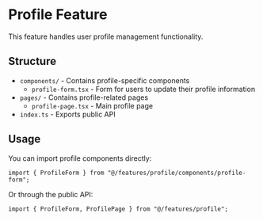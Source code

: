 # Profile Feature

This feature handles user profile management functionality.

## Structure

- `components/` - Contains profile-specific components
  - `profile-form.tsx` - Form for users to update their profile information
- `pages/` - Contains profile-related pages
  - `profile-page.tsx` - Main profile page
- `index.ts` - Exports public API

## Usage

You can import profile components directly:

```tsx
import { ProfileForm } from "@/features/profile/components/profile-form";
```

Or through the public API:

```tsx
import { ProfileForm, ProfilePage } from "@/features/profile";
``` 
